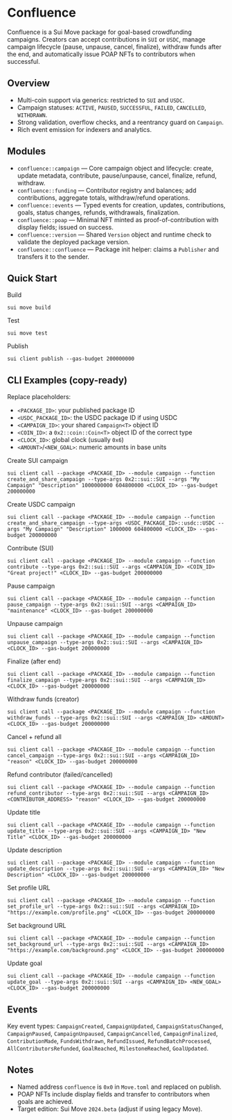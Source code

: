 # Confluence

Confluence is a Sui Move package for goal-based crowdfunding campaigns. Creators can accept contributions in `SUI` or `USDC`, manage campaign lifecycle (pause, unpause, cancel, finalize), withdraw funds after the end, and automatically issue POAP NFTs to contributors when successful.

## Overview
- Multi-coin support via generics: restricted to `SUI` and `USDC`.
- Campaign statuses: `ACTIVE`, `PAUSED`, `SUCCESSFUL`, `FAILED`, `CANCELLED`, `WITHDRAWN`.
- Strong validation, overflow checks, and a reentrancy guard on `Campaign`.
- Rich event emission for indexers and analytics.

## Modules
- `confluence::campaign` — Core campaign object and lifecycle: create, update metadata, contribute, pause/unpause, cancel, finalize, refund, withdraw.
- `confluence::funding` — Contributor registry and balances; add contributions, aggregate totals, withdraw/refund operations.
- `confluence::events` — Typed events for creation, updates, contributions, goals, status changes, refunds, withdrawals, finalization.
- `confluence::poap` — Minimal NFT minted as proof-of-contribution with display fields; issued on success.
- `confluence::version` — Shared `Version` object and runtime check to validate the deployed package version.
- `confluence::confluence` — Package init helper: claims a `Publisher` and transfers it to the sender.

## Quick Start

Build
```
sui move build
```

Test
```
sui move test
```

Publish
```
sui client publish --gas-budget 200000000
```

## CLI Examples (copy-ready)
Replace placeholders:
- `<PACKAGE_ID>`: your published package ID
- `<USDC_PACKAGE_ID>`: the USDC package ID if using USDC
- `<CAMPAIGN_ID>`: your shared `Campaign<T>` object ID
- `<COIN_ID>`: a `0x2::coin::Coin<T>` object ID of the correct type
- `<CLOCK_ID>`: global clock (usually `0x6`)
- `<AMOUNT>`/`<NEW_GOAL>`: numeric amounts in base units

Create SUI campaign
```
sui client call --package <PACKAGE_ID> --module campaign --function create_and_share_campaign --type-args 0x2::sui::SUI --args "My Campaign" "Description" 1000000000 604800000 <CLOCK_ID> --gas-budget 200000000
```

Create USDC campaign
```
sui client call --package <PACKAGE_ID> --module campaign --function create_and_share_campaign --type-args <USDC_PACKAGE_ID>::usdc::USDC --args "My Campaign" "Description" 1000000 604800000 <CLOCK_ID> --gas-budget 200000000
```

Contribute (SUI)
```
sui client call --package <PACKAGE_ID> --module campaign --function contribute --type-args 0x2::sui::SUI --args <CAMPAIGN_ID> <COIN_ID> "Great project!" <CLOCK_ID> --gas-budget 200000000
```

Pause campaign
```
sui client call --package <PACKAGE_ID> --module campaign --function pause_campaign --type-args 0x2::sui::SUI --args <CAMPAIGN_ID> "maintenance" <CLOCK_ID> --gas-budget 200000000
```

Unpause campaign
```
sui client call --package <PACKAGE_ID> --module campaign --function unpause_campaign --type-args 0x2::sui::SUI --args <CAMPAIGN_ID> <CLOCK_ID> --gas-budget 200000000
```

Finalize (after end)
```
sui client call --package <PACKAGE_ID> --module campaign --function finalize_campaign --type-args 0x2::sui::SUI --args <CAMPAIGN_ID> <CLOCK_ID> --gas-budget 200000000
```

Withdraw funds (creator)
```
sui client call --package <PACKAGE_ID> --module campaign --function withdraw_funds --type-args 0x2::sui::SUI --args <CAMPAIGN_ID> <AMOUNT> <CLOCK_ID> --gas-budget 200000000
```

Cancel + refund all
```
sui client call --package <PACKAGE_ID> --module campaign --function cancel_campaign --type-args 0x2::sui::SUI --args <CAMPAIGN_ID> "reason" <CLOCK_ID> --gas-budget 200000000
```

Refund contributor (failed/cancelled)
```
sui client call --package <PACKAGE_ID> --module campaign --function refund_contributor --type-args 0x2::sui::SUI --args <CAMPAIGN_ID> <CONTRIBUTOR_ADDRESS> "reason" <CLOCK_ID> --gas-budget 200000000
```

Update title
```
sui client call --package <PACKAGE_ID> --module campaign --function update_title --type-args 0x2::sui::SUI --args <CAMPAIGN_ID> "New Title" <CLOCK_ID> --gas-budget 200000000
```

Update description
```
sui client call --package <PACKAGE_ID> --module campaign --function update_description --type-args 0x2::sui::SUI --args <CAMPAIGN_ID> "New Description" <CLOCK_ID> --gas-budget 200000000
```

Set profile URL
```
sui client call --package <PACKAGE_ID> --module campaign --function set_profile_url --type-args 0x2::sui::SUI --args <CAMPAIGN_ID> "https://example.com/profile.png" <CLOCK_ID> --gas-budget 200000000
```

Set background URL
```
sui client call --package <PACKAGE_ID> --module campaign --function set_background_url --type-args 0x2::sui::SUI --args <CAMPAIGN_ID> "https://example.com/background.png" <CLOCK_ID> --gas-budget 200000000
```

Update goal
```
sui client call --package <PACKAGE_ID> --module campaign --function update_goal --type-args 0x2::sui::SUI --args <CAMPAIGN_ID> <NEW_GOAL> <CLOCK_ID> --gas-budget 200000000
```

## Events
Key event types: `CampaignCreated`, `CampaignUpdated`, `CampaignStatusChanged`, `CampaignPaused`, `CampaignUnpaused`, `CampaignCancelled`, `CampaignFinalized`, `ContributionMade`, `FundsWithdrawn`, `RefundIssued`, `RefundBatchProcessed`, `AllContributorsRefunded`, `GoalReached`, `MilestoneReached`, `GoalUpdated`.

## Notes
- Named address `confluence` is `0x0` in `Move.toml` and replaced on publish.
- POAP NFTs include display fields and transfer to contributors when goals are achieved.
- Target edition: Sui Move `2024.beta` (adjust if using legacy Move).
